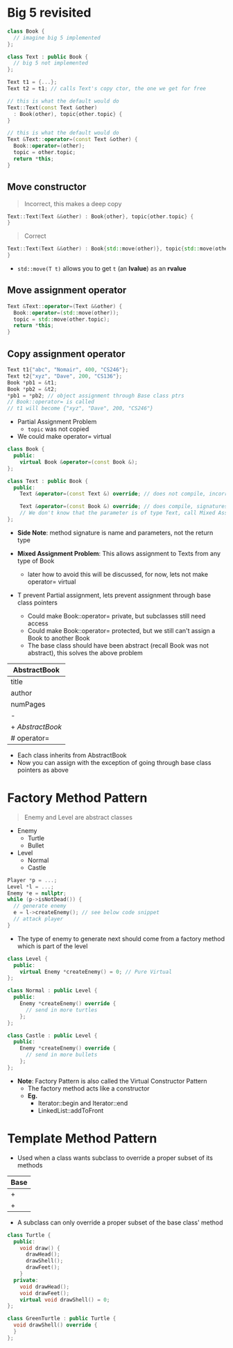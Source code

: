 # Big 5 revisited

```cpp
class Book {
  // imagine big 5 implemented
};

class Text : public Book {
  // big 5 not implemented
};

Text t1 = {...};
Text t2 = t1; // calls Text's copy ctor, the one we get for free

// this is what the default would do
Text::Text(const Text &other)
  : Book(other), topic{other.topic} {
}

// this is what the default would do
Text &Text::operator=(const Text &other) {
  Book::operator=(other);
  topic = other.topic;
  return *this;
}
```

## Move constructor

> Incorrect, this makes a deep copy

```cpp
Text::Text(Text &&other) : Book{other}, topic{other.topic} {
}
```

> Correct

```cpp
Text::Text(Text &&other) : Book{std::move(other)}, topic{std::move(other.topic)} {
}
```

* `std::move(T t)` allows you to get `t` (an **lvalue**) as an **rvalue**

## Move assignment operator

```cpp
Text &Text::operator=(Text &&other) {
  Book::operator=(std::move(other));
  topic = std::move(other.topic);
  return *this;
}
```

## Copy assignment operator

```cpp
Text t1{"abc", "Nomair", 400, "CS246"};
Text t2{"xyz", "Dave", 200, "CS136"};
Book *pb1 = &t1;
Book *pb2 = &t2;
*pb1 = *pb2; // object assignment through Base class ptrs
// Book::operator= is called
// t1 will become {"xyz", "Dave", 200, "CS246"}
```

* Partial Assignment Problem
  * `topic` was not copied
* We could make operator= virtual

```cpp
class Book {
  public:
    virtual Book &operator=(const Book &);
};

class Text : public Book {
  public:
    Text &operator=(const Text &) override; // does not compile, incorrect method signature

    Text &operator=(const Book &) override; // does compile, signatures match
    // We don't know that the parameter is of type Text, call Mixed Assignment Problem
};
```

* **Side Note**: method signature is name and parameters, not the return type

* **Mixed Assignment Problem**: This allows assignment to Texts from any type of Book
  * later how to avoid this will be discussed, for now, lets not make operator= virtual
* T prevent Partial assignment, lets prevent assignment through base class pointers
  * Could make Book::operator= private, but subclasses still need access
  * Could make Book::operator= protected, but we still can't assign a Book to another Book
  * The base class should have been abstract (recall Book was not abstract), this solves the above problem

| AbstractBook |
| - |
| title |
| author |
| numPages |
| - |
| + *AbstractBook* | <-- Pure Virtual
| # operator= |

* Each class inherits from AbstractBook
* Now you can assign with the exception of going through base class pointers as above

# Factory Method Pattern


> Enemy and Level are abstract classes

* Enemy
  * Turtle
  * Bullet
* Level
  * Normal
  * Castle

```cpp
Player *p = ...;
Level *l = ...;
Enemy *e = nullptr;
while (p->isNotDead()) {
  // generate enemy
  e = l->createEnemy(); // see below code snippet
  // attack player
}
```

* The type of enemy to generate next should come from a factory method which is part of the level

```cpp
class Level {
  public:
    virtual Enemy *createEnemy() = 0; // Pure Virtual
};

class Normal : public Level {
  public:
    Enemy *createEnemy() override {
      // send in more turtles
    };
};

class Castle : public Level {
  public:
    Enemy *createEnemy() override {
      // send in more bullets
    };
};
```

* **Note**: Factory Pattern is also called the Virtual Constructor Pattern
  * The factory method acts like a constructor
  * **Eg.**
    * Iterator::begin and Iterator::end
    * LinkedList::addToFront

# Template Method Pattern

* Used when a class wants subclass to override a proper subset of its methods

| Base |
| - |
| +|- methods | <-- Non virtual
| +|- *methods* | <-- virtual

* A subclass can only override a proper subset of the base class' method

```cpp
class Turtle {
  public:
    void draw() {
      drawHead();
      drawShell();
      drawFeet();
    }
  private:
    void drawHead();
    void drawFeet();
    virtual void drawShell() = 0;
};

class GreenTurtle : public Turtle {
  void drawShell() override {
  }
};
```
